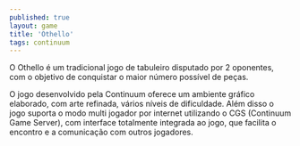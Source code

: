 ```yaml
---
published: true
layout: game
title: 'Othello'
tags: continuum
---
```

O Othello é um tradicional jogo de tabuleiro disputado por 2 oponentes, com o objetivo de conquistar o maior número possível de peças.

<a href="{{ site.baseurl }}/wp-content/uploads/2005/10/othello4.jpg">
</a>
 

O jogo desenvolvido pela Continuum oferece um ambiente gráfico elaborado, com arte refinada, vários níveis de dificuldade. Além disso o jogo suporta o modo multi jogador por internet utilizando o CGS (Continuum Game Server), com interface totalmente integrada ao jogo, que facilita o encontro e a comunicação com outros jogadores.</p>


